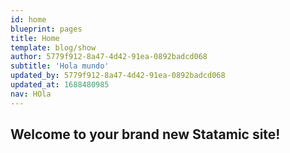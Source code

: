 ```yaml
---
id: home
blueprint: pages
title: Home
template: blog/show
author: 5779f912-8a47-4d42-91ea-0892badcd068
subtitle: 'Hola mundo'
updated_by: 5779f912-8a47-4d42-91ea-0892badcd068
updated_at: 1688480985
nav: HOla
---
```

## Welcome to your brand new Statamic site!